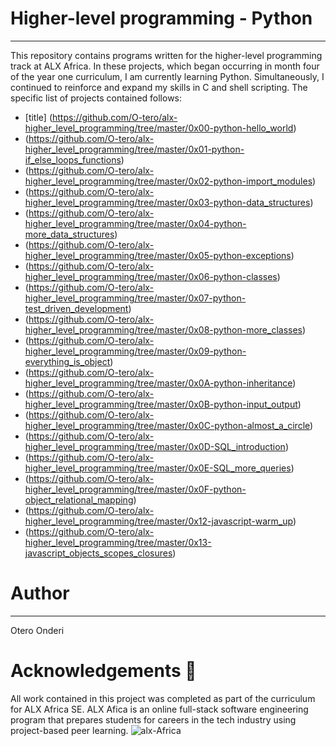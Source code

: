 # Higher-level programming - Python

--------
This repository contains programs written for the higher-level programming track at ALX Africa. In these projects, which began occurring in month four of the year one curriculum, I am currently learning Python.
Simultaneously, I continued to reinforce and expand my skills in C and shell scripting. The specific list of projects contained follows:

*  [title] (<https://github.com/O-tero/alx-higher_level_programming/tree/master/0x00-python-hello_world>)
* (<https://github.com/O-tero/alx-higher_level_programming/tree/master/0x01-python-if_else_loops_functions>)
* (<https://github.com/O-tero/alx-higher_level_programming/tree/master/0x02-python-import_modules>)
* (<https://github.com/O-tero/alx-higher_level_programming/tree/master/0x03-python-data_structures>)
* (<https://github.com/O-tero/alx-higher_level_programming/tree/master/0x04-python-more_data_structures>)
* (<https://github.com/O-tero/alx-higher_level_programming/tree/master/0x05-python-exceptions>)
* (<https://github.com/O-tero/alx-higher_level_programming/tree/master/0x06-python-classes>)
* (<https://github.com/O-tero/alx-higher_level_programming/tree/master/0x07-python-test_driven_development>)
* (<https://github.com/O-tero/alx-higher_level_programming/tree/master/0x08-python-more_classes>)
* (<https://github.com/O-tero/alx-higher_level_programming/tree/master/0x09-python-everything_is_object>)
* (<https://github.com/O-tero/alx-higher_level_programming/tree/master/0x0A-python-inheritance>)
* (<https://github.com/O-tero/alx-higher_level_programming/tree/master/0x0B-python-input_output>)
* (<https://github.com/O-tero/alx-higher_level_programming/tree/master/0x0C-python-almost_a_circle>)
* (<https://github.com/O-tero/alx-higher_level_programming/tree/master/0x0D-SQL_introduction>)
* (<https://github.com/O-tero/alx-higher_level_programming/tree/master/0x0E-SQL_more_queries>)
* (<https://github.com/O-tero/alx-higher_level_programming/tree/master/0x0F-python-object_relational_mapping>)
* (<https://github.com/O-tero/alx-higher_level_programming/tree/master/0x12-javascript-warm_up>)
* (<https://github.com/O-tero/alx-higher_level_programming/tree/master/0x13-javascript_objects_scopes_closures>)

# Author

-------
Otero Onderi <O-tero>

# Acknowledgements :pray:

All work contained in this project was completed as part of the curriculum for ALX Africa SE. ALX Afica is an online full-stack software engineering program that prepares students for careers in the tech industry using project-based peer learning.
![alx-Africa](https://file%2B.vscode-resource.vscode-cdn.net/c%3A/Users/user/Downloads/alx.png?version%3D1662898256130)
